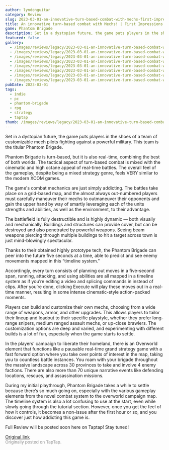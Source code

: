 ```yaml
---
author: lyndonguitar
category: Review
slug: 2023-03-01-an-innovative-turn-based-combat-with-mechs-first-impressions-phantom-brigade
title: An innovative turn-based combat with Mechs! | First Impressions - Phantom Brigade
game: Phantom Brigade
description: Set in a dystopian future, the game puts players in the shoes of a team of customizable mech pilots fighting against a powerful military. This team is the titular Phantom Brigade.
featured: false
gallery:
  - /images/reviews/legacy/2023-03-01-an-innovative-turn-based-combat-with-mechs--first-impressions---phantom-brigade-0.avif
  - /images/reviews/legacy/2023-03-01-an-innovative-turn-based-combat-with-mechs--first-impressions---phantom-brigade-1.avif
  - /images/reviews/legacy/2023-03-01-an-innovative-turn-based-combat-with-mechs--first-impressions---phantom-brigade-2.avif
  - /images/reviews/legacy/2023-03-01-an-innovative-turn-based-combat-with-mechs--first-impressions---phantom-brigade-3.avif
  - /images/reviews/legacy/2023-03-01-an-innovative-turn-based-combat-with-mechs--first-impressions---phantom-brigade-4.avif
  - /images/reviews/legacy/2023-03-01-an-innovative-turn-based-combat-with-mechs--first-impressions---phantom-brigade-5.avif
  - /images/reviews/legacy/2023-03-01-an-innovative-turn-based-combat-with-mechs--first-impressions---phantom-brigade-6.avif
  - /images/reviews/legacy/2023-03-01-an-innovative-turn-based-combat-with-mechs--first-impressions---phantom-brigade-7.avif
pubDate: 2023-03-01
tags:
  - indie
  - pc
  - phantom-brigade
  - rpg
  - strategy
  - taptap
thumb: /images/reviews/legacy/2023-03-01-an-innovative-turn-based-combat-with-mechs--first-impressions---phantom-brigade-0.avif
---
```


Set in a dystopian future, the game puts players in the shoes of a team of customizable mech pilots fighting against a powerful military. This team is the titular Phantom Brigade.

Phantom Brigade is turn-based, but it is also real-time, combining the best of both worlds. The tactical aspect of turn-based combat is mixed with the cinematic and high octane appeal of real-time battles. The overall feel of the gameplay, despite being a mixed strategy genre, feels VERY similar to the modern XCOM games.

The game's combat mechanics are just simply addicting. The battles take place on a grid-based map, and the almost always out-numbered players must carefully maneuver their mechs to outmaneuver their opponents and gain the upper hand by way of smartly leveraging each of the units strengths and abilities, as well as the environment, to their advantage.

The battlefield is fully destructible and is highly dynamic — both visually and mechanically. Buildings and structures can provide cover, but can be destroyed and also penetrated by powerful weapons. Seeing beam weapons piercing through multiple buildings to hit a target across town is just mind-blowingly spectacular.

Thanks to their obtained highly prototype tech, the Phantom Brigade can peer into the future five seconds at a time, able to predict and see enemy movements mapped in this “timeline system.”

Accordingly, every turn consists of planning out moves in a five-second span, running, attacking, and using abilities are all mapped in a timeline system as if you’re editing a video and splicing commands in instead of clips. After you’re done, clicking Execute will play these moves out in a real-time manner, resulting in some intense cinematic-style action-packed moments.

Players can build and customize their own mechs, choosing from a wide range of weapons, armor, and other upgrades. This allows players to tailor their lineup and loadout to their specific playstyle, whether they prefer long-range snipers, medium ranged assault mechs, or up-close brawlers. The customization options are deep and varied, and experimenting with different builds is a lot of fun, especially when the game starts to settle.

In the players’ campaign to liberate their homeland, there is an Overworld element that functions like a pausable real-time grand strategy game with a fast forward option where you take over points of interest in the map, taking you to countless battle instances. You roam with your brigade throughout the massive landscape across 30 provinces to take and involve 4 enemy factions. There are also more than 70 unique narrative events like defending locations, rescues, and assassination missions.

During my initial playthrough, Phantom Brigade takes a while to settle because there’s so much going on, especially with the various gameplay elements from the novel combat system to the overworld campaign map. The timeline system is also a lot confusing to use at the start, even while slowly going through the tutorial section. However, once you get the feel of how it controls, it becomes a non-issue after the first hour or so, and you discover just how addicting this game is.

Full Review will be posted soon here on Taptap! Stay tuned!

[Original link](https://www.taptap.io/post/4675283)<br><span style="font-size: 0.95em; color: #888;">Originally posted on TapTap.</span>